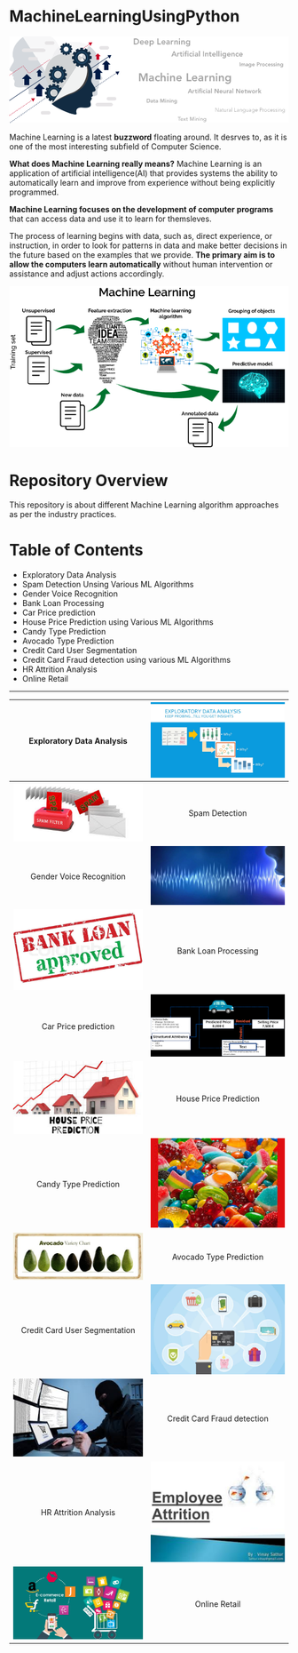 # MachineLearningUsingPython

[![](https://github.com/aniacharya/MachineLearning/blob/master/images/banner.png)](https://github.com/aniacharya/MachineLearning/blob/master/images/banner.png)

Machine Learning is a latest **buzzword** floating around. It desrves to, as it is one of the most interesting subfield of Computer Science.

**What does Machine Learning really means?**
Machine Learning is an application of artificial intelligence(AI) that provides systems the ability to automatically learn and improve from experience without being explicitly programmed.

**Machine Learning focuses on the development of computer programs** that can access data and use it to learn for themsleves.

The process of learning begins with data, such as, direct experience, or instruction, in order to look for patterns in data and make better decisions in the future based on the examples that we provide. **The primary aim is to allow the computers learn automatically** without human intervention or assistance and adjust actions accordingly. 

[![](https://github.com/aniacharya/MachineLearning/blob/master/images/mlflow.png)](https://github.com/aniacharya/MachineLearning/blob/master/images/mlflow.png)

# Repository Overview
This repository is about different Machine Learning algorithm approaches as per the industry practices.

# Table of Contents
- Exploratory Data Analysis
- Spam Detection Unsing Various ML Algorithms
- Gender Voice Recognition
- Bank Loan Processing
- Car Price prediction
- House Price Prediction using Various ML Algorithms
- Candy Type Prediction
- Avocado Type Prediction
- Credit Card User Segmentation
- Credit Card Fraud detection using various ML Algorithms
- HR Attrition Analysis
- Online Retail
------------



| Exploratory Data Analysis  | [![EDA](https://raw.githubusercontent.com/aniacharya/MachineLearning/master/images/EDA.png?token=AI3BUGLFFD7ZCGSYOXUUEUC6GJRFY "EDA")](https://raw.githubusercontent.com/aniacharya/MachineLearning/master/images/EDA.png?token=AI3BUGLFFD7ZCGSYOXUUEUC6GJRFY "EDA")  |
| :------------: | :------------: |
| [![Spam](https://raw.githubusercontent.com/aniacharya/MachineLearning/master/images/Spam.jpg?token=AI3BUGOCC6CQKKTUVTRO3FC6GJRS6 "Spam")](https://raw.githubusercontent.com/aniacharya/MachineLearning/master/images/Spam.jpg?token=AI3BUGOCC6CQKKTUVTRO3FC6GJRS6 "Spam")  | Spam Detection  |
|Gender Voice Recognition   |[![Gender](https://raw.githubusercontent.com/aniacharya/MachineLearning/master/images/Gender%20Voice%20Recog.jpg?token=AI3BUGO7HAEBOJVYQMW2PAK6GJRVI "Gender")](https://raw.githubusercontent.com/aniacharya/MachineLearning/master/images/Gender%20Voice%20Recog.jpg?token=AI3BUGO7HAEBOJVYQMW2PAK6GJRVI "Gender")   |
| [![bank](https://raw.githubusercontent.com/aniacharya/MachineLearning/master/images/Bank%20Loan.jpg?token=AI3BUGKRYIEHTQXDHE7CLES6GJRXW "bank")](https://raw.githubusercontent.com/aniacharya/MachineLearning/master/images/Bank%20Loan.jpg?token=AI3BUGKRYIEHTQXDHE7CLES6GJRXW "bank")  |  Bank Loan Processing |
| Car Price prediction  | [![car](https://raw.githubusercontent.com/aniacharya/MachineLearning/master/images/Car%20Price.png?token=AI3BUGMGJ7DX7IZ5SH7AN5C6GJRZ6 "car")](https://raw.githubusercontent.com/aniacharya/MachineLearning/master/images/Car%20Price.png?token=AI3BUGMGJ7DX7IZ5SH7AN5C6GJRZ6 "car")  |
| [![house](https://raw.githubusercontent.com/aniacharya/MachineLearning/master/images/House%20Price.jpg?token=AI3BUGLLDJAHUXNIABQHYQ26GJR5C "house")](https://raw.githubusercontent.com/aniacharya/MachineLearning/master/images/House%20Price.jpg?token=AI3BUGLLDJAHUXNIABQHYQ26GJR5C "house")  | House Price Prediction  |
|Candy Type Prediction   | [![candy](https://raw.githubusercontent.com/aniacharya/MachineLearning/master/images/candy.jpg?token=AI3BUGNIMD4AWUE2BILCXEC6GJSAW "candy")](https://raw.githubusercontent.com/aniacharya/MachineLearning/master/images/candy.jpg?token=AI3BUGNIMD4AWUE2BILCXEC6GJSAW "candy")  |
| [![Avocado](https://raw.githubusercontent.com/aniacharya/MachineLearning/master/images/Avocado.jpg?token=AI3BUGIJY6JT2LNEWC2UHIS6GJSCY "Avocado")](https://raw.githubusercontent.com/aniacharya/MachineLearning/master/images/Avocado.jpg?token=AI3BUGIJY6JT2LNEWC2UHIS6GJSCY "Avocado")  | Avocado Type Prediction   |
|Credit Card User Segmentation   | [![CC-seg](https://raw.githubusercontent.com/aniacharya/MachineLearning/master/images/Credit%20Card%20segmentation.jpg?token=AI3BUGLE65RANAELIR5FHMS6GJSF4 "CC-seg")](https://raw.githubusercontent.com/aniacharya/MachineLearning/master/images/Credit%20Card%20segmentation.jpg?token=AI3BUGLE65RANAELIR5FHMS6GJSF4 "CC-seg")  |
|[![CC-fraud](https://raw.githubusercontent.com/aniacharya/MachineLearning/master/images/Credit%20card%20fraud.jpg?token=AI3BUGNE5P25X2NE3FTRGD26GJSJI "CC-fraud")](https://raw.githubusercontent.com/aniacharya/MachineLearning/master/images/Credit%20card%20fraud.jpg?token=AI3BUGNE5P25X2NE3FTRGD26GJSJI "CC-fraud")   | Credit Card Fraud detection  |
|HR Attrition Analysis   | [![HR](https://raw.githubusercontent.com/aniacharya/MachineLearning/master/images/HR%20Attrition.jpg?token=AI3BUGIQ7MRCJ4W6DSYD7S26GJSMI "HR")](https://raw.githubusercontent.com/aniacharya/MachineLearning/master/images/HR%20Attrition.jpg?token=AI3BUGIQ7MRCJ4W6DSYD7S26GJSMI "HR") |
| [![Online](https://raw.githubusercontent.com/aniacharya/MachineLearning/master/images/Online%20Retail.jpg?token=AI3BUGN5THXGWQ5AH5COWLS6GJSOU "Online")](https://raw.githubusercontent.com/aniacharya/MachineLearning/master/images/Online%20Retail.jpg?token=AI3BUGN5THXGWQ5AH5COWLS6GJSOU "Online")  | Online Retail  |
